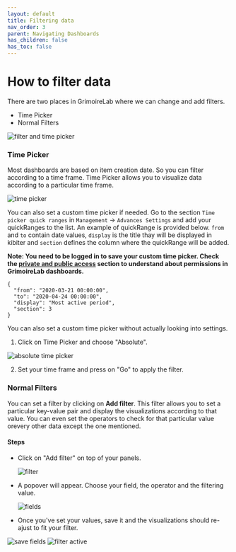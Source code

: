 ```yaml
---
layout: default
title: Filtering data
nav_order: 3
parent: Navigating Dashboards
has_children: false
has_toc: false
---
```


# How to filter data

There are two places in GrimoireLab where we can change and add filters.

- Time Picker
- Normal Filters

![filter and time picker](../assets/filters-and-time-picker.png)

### Time Picker

Most dashboards are based on item creation date. So you can filter according to a time
frame. Time Picker allows you to visualize data according to a particular time frame.

![time picker](../assets/time-picker.png)

You can also set a custom time picker if needed. Go to the section `Time picker quick
ranges` in `Management` -> `Advances Settings` and add your quickRanges to the list. An
example of quickRange is provided below. `from` and `to` contain date values, `display` is
the title thay will be displayed in kibiter and `section` defines the column where the
quickRange will be added.

**Note: You need to be logged in to save your custom time picker. Check the
[private and public access]() section to understand about permissions in GrimoireLab dashboards.**

```
{
  "from": "2020-03-21 00:00:00",
  "to": "2020-04-24 00:00:00",
  "display": "Most active period",
  "section": 3
}
```

You can also set a custom time picker without actually looking into settings. 

1. Click on Time Picker and choose "Absolute".

![absolute time picker](../assets/absolute-time-picker.png)

2. Set your time frame and press on "Go" to apply the filter.

### Normal Filters

You can set a filter by clicking on **Add filter**. This filter allows you to set a
particular key-value pair and display the visualizations according to that value. You can
even set the operators to check for that particular value orevery other data except the
one mentioned.

#### Steps

- Click on "Add filter" on top of your panels.

  ![filter](../assets/filter.png)

- A popover will appear. Choose your field, the operator and the filtering value.

  ![fields](../assets/fields.png)

- Once you've set your values, save it and the visualizations should re-ajust to fit your
  filter.

![save fields](../assets/save-fields.png)
![filter active](../assets/filter-active.png)
